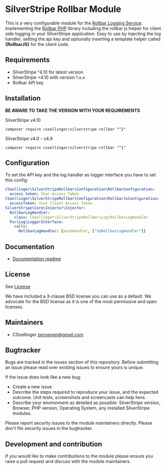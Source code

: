 # SilverStripe Rollbar Module

This is a very configurable module for the [Rollbar Logging Service](https://rollbar.com/). Implementing the [Rollbar PHP](https://github.com/rollbar/rollbar-php) library including the rollbar js helper for client side logging in your SilverStripe application. Easy to use by injecting the log handler, setting the api key and optionally inserting a template helper called **{RollbarJS}** for the client code.

## Requirements

* SilverStripe ^4.10 for latest version
* SilverStripe <4.10 with version 1.x.x
* Rollbar API key

## Installation

**BE AWARE TO TAKE THE VERSION WITH YOUR REQUIREMENTS**

SilverStripe v4.10
```
composer require csoellinger/silverstripe-rollbar "^2"
```

SilverStripe v4.0 - v4.9
```
composer require csoellinger/silverstripe-rollbar "^1"
```

## Configuration

To set the API key and the log handler as logger interface you have to set this config:

```yaml
CSoellinger\SilverStripeRollbar\Configuration\RollbarConfiguration:
  access_token: Your Access Token
CSoellinger\SilverStripeRollbar\Configuration\RollbarJsConfiguration:
  accessToken: Your Client Access Token
SilverStripe\Core\Injector\Injector:
  RollbarLogHandler:
    class: CSoellinger\SilverStripeRollbar\Log\RollbarLogHandler
  Psr\Log\LoggerInterface:
    calls:
      RollbarLogHandler: [pushHandler, ["%$RollbarLogHandler"]]
```

## Documentation
 * [Documentation readme](docs/en/index.md)

## License
See [License](license.md)

We have included a 3-clause BSD license you can use as a default. We advocate for the BSD license as it is one of the most permissive and open licenses.

## Maintainers
 * CSoellinger <zerogiven@gmail.com>

## Bugtracker
Bugs are tracked in the issues section of this repository. Before submitting an issue please read over
existing issues to ensure yours is unique.

If the issue does look like a new bug:

 - Create a new issue
 - Describe the steps required to reproduce your issue, and the expected outcome. Unit tests, screenshots
 and screencasts can help here.
 - Describe your environment as detailed as possible: SilverStripe version, Browser, PHP version,
 Operating System, any installed SilverStripe modules.

Please report security issues to the module maintainers directly. Please don't file security issues in the bugtracker.

## Development and contribution
If you would like to make contributions to the module please ensure you raise a pull request and discuss with the module maintainers.
